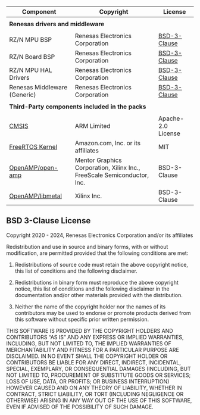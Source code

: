| Component                                               | Copyright                          | License                                                                                     |
|---------------------------------------------------------|------------------------------------|---------------------------------------------------------------------------------------------|
|<tr> <td colspan="3"><strong>Renesas drivers and middleware<strong></td></tr>                                                                                                             |||
| RZ/N MPU BSP                                            | Renesas Electronics Corporation    | [BSD-3-Clause](#bsd-3-clause-license)                                                       |
| RZ/N Board BSP                                          | Renesas Electronics Corporation    | [BSD-3-Clause](#bsd-3-clause-license)                                                       |
| RZ/N MPU HAL Drivers                                    | Renesas Electronics Corporation    | [BSD-3-Clause](#bsd-3-clause-license)                                                       |
| Renesas Middleware (Generic)                            | Renesas Electronics Corporation    | [BSD-3-Clause](#bsd-3-clause-license)                                                       |
|<tr> <td colspan="3"><strong>Third-Party components included in the packs<strong></td></tr>                                                                                               |||
| [CMSIS](https://github.com/ARM-software/CMSIS_5)        | ARM Limited                        | Apache-2.0 License                                                                          |
| [FreeRTOS Kernel](https://github.com/renesas/FreeRTOS)  | Amazon.com, Inc. or its affiliates | MIT                                                                                         |
| [OpenAMP/open-amp](https://github.com/OpenAMP/open-amp) | Mentor Graphics Corporation, Xilinx Inc., FreeScale Semiconductor, Inc. | BSD-3-Clause                                           |
| [OpenAMP/libmetal](https://github.com/OpenAMP/open-amp) | Xilinx Inc.                                                             | BSD-3-Clause                                           |

## BSD 3-Clause License

Copyright 2020 - 2024, Renesas Electronics Corporation and/or its affiliates

Redistribution and use in source and binary forms, with or without
modification, are permitted provided that the following conditions are met:

1. Redistributions of source code must retain the above copyright notice,
this list of conditions and the following disclaimer.

2. Redistributions in binary form must reproduce the above copyright notice,
this list of conditions and the following disclaimer in the documentation and/or
other materials provided with the distribution.

3. Neither the name of the copyright holder nor the names of its contributors
may be used to endorse or promote products derived from this software without
specific prior written permission.

THIS SOFTWARE IS PROVIDED BY THE COPYRIGHT HOLDERS AND CONTRIBUTORS “AS IS”
AND ANY EXPRESS OR IMPLIED WARRANTIES, INCLUDING, BUT NOT LIMITED TO, THE IMPLIED
WARRANTIES OF MERCHANTABILITY AND FITNESS FOR A PARTICULAR PURPOSE ARE DISCLAIMED.
IN NO EVENT SHALL THE COPYRIGHT HOLDER OR CONTRIBUTORS BE LIABLE FOR ANY DIRECT,
INDIRECT, INCIDENTAL, SPECIAL, EXEMPLARY, OR CONSEQUENTIAL DAMAGES (INCLUDING, BUT
NOT LIMITED TO, PROCUREMENT OF SUBSTITUTE GOODS OR SERVICES; LOSS OF USE, DATA,
OR PROFITS; OR BUSINESS INTERRUPTION) HOWEVER CAUSED AND ON ANY THEORY OF LIABILITY,
WHETHER IN CONTRACT, STRICT LIABILITY, OR TORT (INCLUDING NEGLIGENCE OR OTHERWISE)
ARISING IN ANY WAY OUT OF THE USE OF THIS SOFTWARE, EVEN IF ADVISED OF THE POSSIBILITY
OF SUCH DAMAGE.

